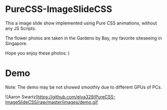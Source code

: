# PureCSS-ImageSlideCSS

This a image slide show implemented using Pure CSS animations, without any JS Scripts.

The flower photos are taken in the Gardens by Bay, my favorite siteseeing in Singapore.

Hope you enjoy these photos: )


# Demo

Note: The demo may be not showed smoothly due to different GPUs of PCs.

![Aaron Swartz]https://github.com/elva329/PureCSS-ImageSlideCSS/raw/master/images/demo.gif
